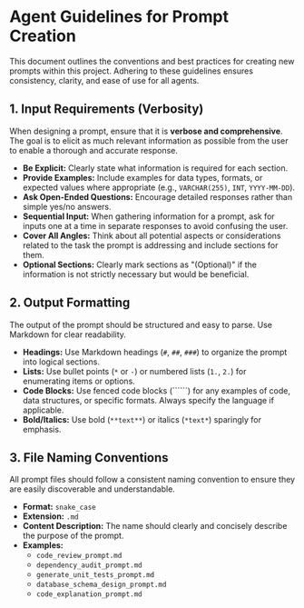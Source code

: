 # Agent Guidelines for Prompt Creation

This document outlines the conventions and best practices for creating new prompts within this project. Adhering to these guidelines ensures consistency, clarity, and ease of use for all agents.

## 1. Input Requirements (Verbosity)

When designing a prompt, ensure that it is **verbose and comprehensive**. The goal is to elicit as much relevant information as possible from the user to enable a thorough and accurate response.

*   **Be Explicit:** Clearly state what information is required for each section.
*   **Provide Examples:** Include examples for data types, formats, or expected values where appropriate (e.g., `VARCHAR(255)`, `INT`, `YYYY-MM-DD`).
*   **Ask Open-Ended Questions:** Encourage detailed responses rather than simple yes/no answers.
*   **Sequential Input:** When gathering information for a prompt, ask for inputs one at a time in separate responses to avoid confusing the user.
*   **Cover All Angles:** Think about all potential aspects or considerations related to the task the prompt is addressing and include sections for them.
*   **Optional Sections:** Clearly mark sections as "(Optional)" if the information is not strictly necessary but would be beneficial.

## 2. Output Formatting

The output of the prompt should be structured and easy to parse. Use Markdown for clear readability.

*   **Headings:** Use Markdown headings (`#`, `##`, `###`) to organize the prompt into logical sections.
*   **Lists:** Use bullet points (`*` or `-`) or numbered lists (`1.`, `2.`) for enumerating items or options.
*   **Code Blocks:** Use fenced code blocks (``````) for any examples of code, data structures, or specific formats. Always specify the language if applicable.
*   **Bold/Italics:** Use bold (`**text**`) or italics (`*text*`) sparingly for emphasis.

## 3. File Naming Conventions

All prompt files should follow a consistent naming convention to ensure they are easily discoverable and understandable.

*   **Format:** `snake_case`
*   **Extension:** `.md`
*   **Content Description:** The name should clearly and concisely describe the purpose of the prompt.
*   **Examples:**
    *   `code_review_prompt.md`
    *   `dependency_audit_prompt.md`
    *   `generate_unit_tests_prompt.md`
    *   `database_schema_design_prompt.md`
    *   `code_explanation_prompt.md`
